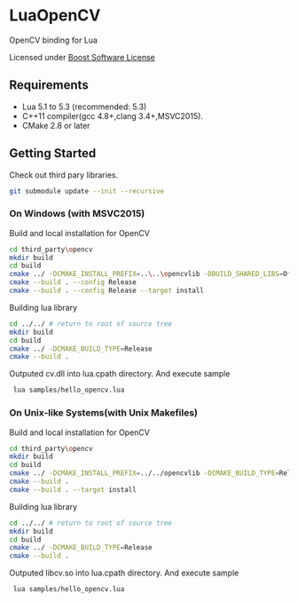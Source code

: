 # LuaOpenCV
OpenCV binding for Lua


Licensed under [Boost Software License](http://www.boost.org/LICENSE_1_0.txt)


## Requirements
- Lua 5.1 to 5.3 (recommended: 5.3)
- C++11 compiler(gcc 4.8+,clang 3.4+,MSVC2015).
- CMake 2.8 or later

## Getting Started

Check out third pary libraries.
```bash
git submodule update --init --recursive
```

### On Windows (with MSVC2015)
Build and local installation for OpenCV
```bash
cd third_party\opencv
mkdir build
cd build
cmake ../ -DCMAKE_INSTALL_PREFIX=..\..\opencvlib -DBUILD_SHARED_LIBS=Off -DBUILD_WITH_STATIC_CRT=Off
cmake --build . --config Release
cmake --build . --config Release --target install
```
Building lua library
```bash
cd ../../ # return to root of source tree
mkdir build
cd build
cmake ../ -DCMAKE_BUILD_TYPE=Release
cmake --build .
```
Outputed cv.dll into lua.cpath directory.
And execute sample 
```bash
 lua samples/hello_opencv.lua
```


### On Unix-like Systems(with Unix Makefiles)
Build and local installation for OpenCV
```bash
cd third_party\opencv
mkdir build
cd build
cmake ../ -DCMAKE_INSTALL_PREFIX=../../opencvlib -DCMAKE_BUILD_TYPE=Release -DBUILD_SHARED_LIBS=Off
cmake --build . 
cmake --build . --target install
```
Building lua library
```bash
cd ../../ # return to root of source tree
mkdir build
cd build
cmake ../ -DCMAKE_BUILD_TYPE=Release
cmake --build .
```
Outputed libcv.so into lua.cpath directory.
And execute sample 
```bash
 lua samples/hello_opencv.lua
```